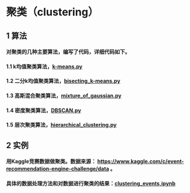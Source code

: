 # 聚类（clustering）

## 1  算法
#### 对聚类的几种主要算法，编写了代码，详细代码如下。
#### 1.1   k均值聚类算法，[k-means.py](https://github.com/fxfviolet/clustering/blob/master/k-means.py)  
#### 1.2   二分k均值聚类算法，[bisecting_k-means.py](https://github.com/fxfviolet/clustering/blob/master/bisecting_k-means.py)
#### 1.3   高斯混合聚类算法，[mixture_of_gaussian.py](https://github.com/fxfviolet/clustering/blob/master/mixture_of_gaussian.py)
#### 1.4   密度聚类算法，[DBSCAN.py](https://github.com/fxfviolet/clustering/blob/master/DBSCAN.py)
#### 1.5   层次聚类算法，[hierarchical_clustering.py](https://github.com/fxfviolet/clustering/blob/master/hierarchical_clustering.py)

## 2  实例
#### 用Kaggle竞赛数据做聚类。数据来源： https://www.kaggle.com/c/event-recommendation-engine-challenge/data 。
#### 具体的数据处理方法和对数据进行聚类的结果：[clustering_events,ipynb](https://github.com/fxfviolet/clustering/blob/master/clustering_events.ipynb)

